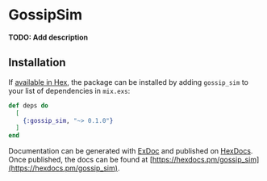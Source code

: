 # GossipSim

**TODO: Add description**

## Installation

If [available in Hex](https://hex.pm/docs/publish), the package can be installed
by adding `gossip_sim` to your list of dependencies in `mix.exs`:

```elixir
def deps do
  [
    {:gossip_sim, "~> 0.1.0"}
  ]
end
```

Documentation can be generated with [ExDoc](https://github.com/elixir-lang/ex_doc)
and published on [HexDocs](https://hexdocs.pm). Once published, the docs can
be found at [https://hexdocs.pm/gossip_sim](https://hexdocs.pm/gossip_sim).

